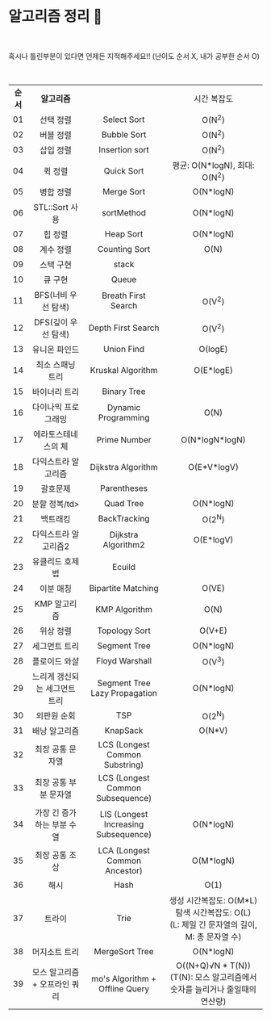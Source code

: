 # 알고리즘 정리 🙂

<br/>

혹시나 틀린부분이 있다면 언제든 지적해주세요!! (난이도 순서 X, 내가 공부한 순서 O)

<br/>

<table>
  <tr>
    <td align="center"><strong>순서</strong></td>
    <td align="center"><strong>알고리즘</strong></td>
    <td align="center"></td>
    <td align="center">시간 복잡도</td>
  </tr>
  <tr>
    <td align="center">01</td>
    <td align="center">선택 정렬</td>
    <td align="center">Select Sort</td>
    <td align="center">O(N<sup>2</sup>)</td>
  </tr>
  <tr>
    <td align="center">02</td>
    <td align="center">버블 정렬</td>
    <td align="center">Bubble Sort</td>
    <td align="center">O(N<sup>2</sup>)</td>
  </tr>
  <tr>
    <td align="center">03</td>
    <td align="center">삽입 정렬</td>
    <td align="center">Insertion sort</td>
    <td align="center">O(N<sup>2</sup>)</td>
  </tr>
  <tr>
    <td align="center">04</td>
    <td align="center">퀵 정렬</td>
    <td align="center">Quick Sort</td>
    <td align="center">평균: O(N*logN), 최대: O(N<sup>2</sup>)</td>
  </tr>
  <tr>
    <td align="center">05</td>
    <td align="center">병합 정렬</td>
    <td align="center">Merge Sort</td>
    <td align="center">O(N*logN)</td>
  </tr>
  <tr>
    <td align="center">06</td>
    <td align="center">STL::Sort 사용</td>
    <td align="center">sortMethod</td>
    <td align="center">O(N*logN)</td>
  </tr>
  <tr>
    <td align="center">07</td>
    <td align="center">힙 정렬</td>
    <td align="center">Heap Sort</td>
    <td align="center">O(N*logN)</td>
  </tr>
  <tr>
    <td align="center">08</td>
    <td align="center">계수 정렬</td>
    <td align="center">Counting Sort</td>
    <td align="center">O(N)</td>
  </tr>
  <tr>
    <td align="center">09</td>
    <td align="center">스택 구현</td>
    <td align="center">stack</td>
    <td align="center"></td>
  </tr>
  <tr>
    <td align="center">10</td>
    <td align="center">큐 구현</td>
    <td align="center">Queue</td>
    <td align="center"></td>
  </tr>
  <tr>
    <td align="center">11</td>
    <td align="center">BFS(너비 우선 탐색)</td>
    <td align="center">Breath First Search</td>
    <td align="center">O(V<sup>2</sup>)</td>
  </tr>
  <tr>
    <td align="center">12</td>
    <td align="center">DFS(깊이 우선 탐색)</td>
    <td align="center">Depth First Search</td>
    <td align="center">O(V<sup>2</sup>)</td>
  </tr>
  <tr>
    <td align="center">13</td>
    <td align="center">유니온 파인드</td>
    <td align="center">Union Find</td>
    <td align="center">O(logE)</td>
  </tr>
  <tr>
    <td align="center">14</td>
    <td align="center">최소 스패닝 트리</td>
    <td align="center">Kruskal Algorithm</td>
    <td align="center">O(E*logE)</td>
  </tr>
  <tr>
    <td align="center">15</td>
    <td align="center">바이너리 트리</td>
    <td align="center">Binary Tree</td>
    <td align="center"></td>
  </tr>
  <tr>
    <td align="center">16</td>
    <td align="center">다이나믹 프로그래밍</td>
    <td align="center">Dynamic Programming</td>
    <td align="center">O(N)</td>
  </tr>
  <tr>
    <td align="center">17</td>
    <td align="center">에라토스테네스의 체</td>
    <td align="center">Prime Number</td>
    <td align="center">O(N*logN*logN)</td>
  </tr>
  <tr>
    <td align="center">18</td>
    <td align="center">다익스트라 알고리즘</td>
    <td align="center">Dijkstra Algorithm</td>
    <td align="center">O(E*V*logV)</td>
  </tr>
  <tr>
    <td align="center">19</td>
    <td align="center">괄호문제</td>
    <td align="center">Parentheses</td>
    <td align="center"></td>
  </tr>
  <tr>
    <td align="center">20</td>
    <td align="center">분할 정복/td>
    <td align="center">Quad Tree</td>
    <td align="center">O(N*logN)</td>
  </tr>
  <tr>
    <td align="center">21</td>
    <td align="center">백트래킹</td>
    <td align="center">BackTracking</td>
    <td align="center">O(2<sup>N</sup>)</td>
  </tr>
  <tr>
    <td align="center">22</td>
    <td align="center">다익스트라 알고리즘2</td>
    <td align="center">Dijkstra Algorithm2</td>
    <td align="center">O(E*logV)</td>
  </tr>
  <tr>
    <td align="center">23</td>
    <td align="center">유클리드 호제법</td>
    <td align="center">Ecuild</td>
    <td align="center"></td>
  </tr>
  <tr>
    <td align="center">24</td>
    <td align="center">이분 매칭</td>
    <td align="center">Bipartite Matching</td>
    <td align="center">O(VE)</td>
  </tr>
  <tr>
    <td align="center">25</td>
    <td align="center">KMP 알고리즘</td>
    <td align="center">KMP Algorithm</td>
    <td align="center">O(N)</td>
  </tr>
  <tr>
    <td align="center">26</td>
    <td align="center">위상 정렬</td>
    <td align="center">Topology Sort</td>
    <td align="center">O(V+E)</td>
  </tr>
  <tr>
    <td align="center">27</td>
    <td align="center">세그먼트 트리</td>
    <td align="center">Segment Tree</td>
    <td align="center">O(N*logN)</td>
  </tr>
  <tr>
    <td align="center">28</td>
    <td align="center">플로이드 와샬</td>
    <td align="center">Floyd Warshall</td>
    <td align="center">O(V<sup>3</sup>)</td>
  </tr>
  <tr>
    <td align="center">29</td>
    <td align="center">느리게 갱신되는 세그먼트 트리</td>
    <td align="center">Segment Tree Lazy Propagation</td>
    <td align="center">O(N*logN)</td>
  </tr>
  <tr>
    <td align="center">30</td>
    <td align="center">외판원 순회</td>
    <td align="center">TSP</td>
    <td align="center">O(2<sup>N</sup>)</td>
  </tr>
  <tr>
    <td align="center">31</td>
    <td align="center">배낭 알고리즘</td>
    <td align="center">KnapSack</td>
    <td align="center">O(N*V)</td>
  </tr>
  <tr>
    <td align="center">32</td>
    <td align="center">최장 공통 문자열</td>
    <td align="center">LCS (Longest Common Substring)</td>
    <td align="center"></td>
  </tr>
  <tr>
    <td align="center">33</td>
    <td align="center">최장 공통 부분 문자열</td>
    <td align="center">LCS (Longest Common Subsequence)</td>
    <td align="center"></td>
  </tr>
  <tr>
    <td align="center">34</td>
    <td align="center">가장 긴 증가하는 부분 수열</td>
    <td align="center">LIS (Longest Increasing Subsequence)</td>
    <td align="center">O(N*logN)</td>
  </tr>
  <tr>
    <td align="center">35</td>
    <td align="center">최장 공통 조상</td>
    <td align="center">LCA (Longest Common Ancestor)</td>
    <td align="center">O(M*logN)</td>
  </tr>
  <tr>
    <td align="center">36</td>
    <td align="center">해시</td>
    <td align="center">Hash</td>
    <td align="center">O(1)</td>
  </tr>
  <tr>
    <td align="center">37</td>
    <td align="center">트라이</td>
    <td align="center">Trie</td>
    <td align="center">생성 시간복잡도: O(M*L)<br/>탐색 시간복잡도: O(L)<br/>(L: 제일 긴 문자열의 길이, M: 총 문자열 수)</td>
  </tr>
  <tr>
    <td align="center">38</td>
    <td align="center">머지소트 트리</td>
    <td align="center">MergeSort Tree</td>
    <td align="center">O(N*logN)</td>
  </tr>
  <tr>
    <td align="center">39</td>
    <td align="center">모스 알고리즘 + 오프라인 쿼리</td>
    <td align="center">mo's Algorithm + Offline Query</td>
    <td align="center">O((N+Q)√N * T(N))<br/>(T(N): 모스 알고리즘에서 숫자를 늘리거나 줄일때의 연산량)</td>
  </tr>
</table>

